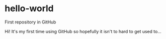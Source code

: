 # hello-world
First repository in GitHub

Hi! It's my first time using GitHub so hopefully
it isn't to hard to get used to...
